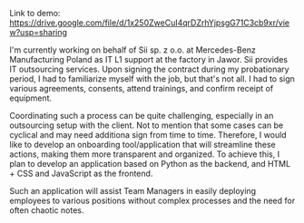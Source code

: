 Link to demo: https://drive.google.com/file/d/1x250ZweCuI4qrDZrhYjpsgG71C3cb9xr/view?usp=sharing

I'm currently working on behalf of Sii sp. z o.o. at Mercedes-Benz Manufacturing Poland as IT L1 support at the factory in Jawor. Sii provides IT outsourcing services. Upon signing the contract during my probationary period, I had to familiarize myself with the job, but that's not all. I had to sign various agreements, consents, attend trainings, and confirm receipt of equipment.

Coordinating such a process can be quite challenging, especially in an outsourcing setup with the client. Not to mention that some cases can be cyclical and may need additiona sign from time to time. Therefore, I would like to develop an onboarding tool/application that will streamline these actions, making them more transparent and organized. To achieve this, I plan to develop an application based on Python as the backend, and HTML + CSS and JavaScript as the frontend.

Such an application will assist Team Managers in easily deploying employees to various positions without complex processes and the need for often chaotic notes.
